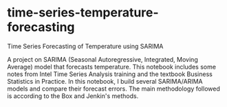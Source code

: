 # time-series-temperature-forecasting
Time Series Forecasting of Temperature using SARIMA

A project on SARIMA (Seasonal Autoregressive, Integrated, Moving Average) model that forecasts temperature. This notebook includes some notes from Intel Time Series Analysis training and the textbook Business Statistics in Practice. In this notebook, I build several SARIMA/ARIMA models and compare their forecast errors. The main methodology followed is according to the Box and Jenkin's methods.
